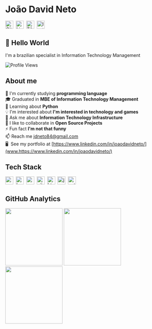 # João David Neto
<a href="https://www.github.com/JDNeto84" target="_blank"><img src="https://img.shields.io/badge/GitHub-100000?style=flat&logo=github&logoColor=white" alt="GitHub Badge" height="25"></a>&nbsp;
<a href="https://www.linkedin.com/in/joaodavidneto/" target="_blank"><img src="https://img.shields.io/badge/LinkedIn-0077B5?style=flat&logo=linkedin&logoColor=white" alt="LinkedIn Badge" height="25"></a>&nbsp;
<a href="https://www.tiktok.com/@jdneto84" target="_blank"><img src="https://img.shields.io/badge/TikTok-000000?style=flat&logo=tiktok&logoColor=white" alt="TikTok Badge" height="25"></a>&nbsp;
<a href="https://www.instagram.com/jdneto84/" target="_blank"><img src="https://img.shields.io/badge/Instagram-E4405F?style=flat&logo=instagram&logoColor=white" alt="Instagram Badge" height="25"></a>&nbsp;

## 👋 Hello World
I'm a brazilian specialist in Information Technology Management

![Profile Views](https://komarev.com/ghpvc/?username=JDNeto84@gmail.com&theme=default&color=blue&style=flat&label=Profile+Views)

## About me
🔭&nbsp;I'm currently studying  **programming language**
<br/>🎓&nbsp;Graduated in **MBE of Information Technology Management**
<br/>🌱&nbsp;Learning about **Python**
<br/>💡&nbsp;I'm interested about **I'm interested in technology and games**
<br/>💬&nbsp;Ask me about **Information Technology Infrastructure**
<br/>🤝&nbsp;I like to collaborate in **Open Source Projects**
<br/>⚡&nbsp;Fun fact **I'm not that funny**
<br/>📫&nbsp;Reach me [jdneto84@gmail.com](mailto:jdneto84@gmail.com)
<br/>🖥&nbsp; See my portfolio at [https://www.linkedin.com/in/joaodavidneto/](www.https://www.linkedin.com/in/joaodavidneto/)

## Tech Stack
<img src="https://img.shields.io/badge/Apache-05122A?style=flat&logo=apache" alt="apache Badge" height="25">&nbsp;
<img src="https://img.shields.io/badge/Bootstrap-05122A?style=flat&logo=bootstrap" alt="bootstrap Badge" height="25">&nbsp;
<img src="https://img.shields.io/badge/Css3-05122A?style=flat&logo=css3" alt="css3 Badge" height="25">&nbsp;
<img src="https://img.shields.io/badge/Git-05122A?style=flat&logo=git" alt="git Badge" height="25">&nbsp;
<img src="https://img.shields.io/badge/Html5-05122A?style=flat&logo=html5" alt="html5 Badge" height="25">&nbsp;
<img src="https://img.shields.io/badge/Javascript-05122A?style=flat&logo=javascript" alt="javascript Badge" height="25">&nbsp;
<img src="https://img.shields.io/badge/Python-05122A?style=flat&logo=python" alt="python Badge" height="25">&nbsp;

## GitHub Analytics
<div>
<img height="180em" src="https://github-readme-stats.vercel.app/api?username=JDNeto84&theme=default&show_icons=true&count_private=true">
<img height="180em" src="https://github-readme-stats.vercel.app/api/top-langs/?username=JDNeto84&theme=default&layout=compact&langs_count=5">
<img height="180em" src="https://github-readme-streak-stats.herokuapp.com/?user=JDNeto84&theme=default">
</div>